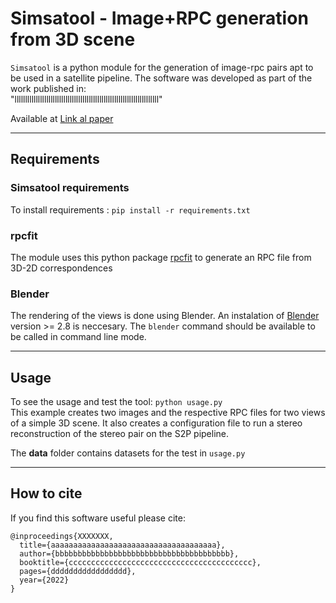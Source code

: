 # Simsatool - Image+RPC generation from 3D scene

`Simsatool` is a python module for the generation of image-rpc pairs apt to be used in a satellite pipeline. The software was developed as part of the work published in:    
"llllllllllllllllllllllllllllllllllllllllllllllllllllllllllllllllllll"

Available at [Link al paper]([https://ww](https://www.fing.edu.uy))  

***
## Requirements

### Simsatool requirements
To install requirements : 
	`pip install -r requirements.txt`

### rpcfit
The module uses this python package [rpcfit](https://github.com/centreborelli/rpcfit) to generate an RPC file from 3D-2D correspondences


### Blender

The rendering of the views is done using Blender. An instalation of [Blender](https://www.blender.org/) version >= 2.8 is neccesary. The `blender` command should be available to be called in command line mode.

***
## Usage

To see the usage and test the tool: `python usage.py`  
This example creates two images and the respective RPC files for two views of a simple 3D scene. It also creates a configuration file to run a stereo reconstruction of the stereo pair on the S2P pipeline.

The **data** folder contains datasets for the test in `usage.py`


***
## How to cite
If you find this software useful please cite:

    @inproceedings{XXXXXXX,
      title={aaaaaaaaaaaaaaaaaaaaaaaaaaaaaaaaaaaaa},
      author={bbbbbbbbbbbbbbbbbbbbbbbbbbbbbbbbbbbbbbb},
      booktitle={ccccccccccccccccccccccccccccccccccccccccc},
      pages={ddddddddddddddddd},
      year={2022}
    }